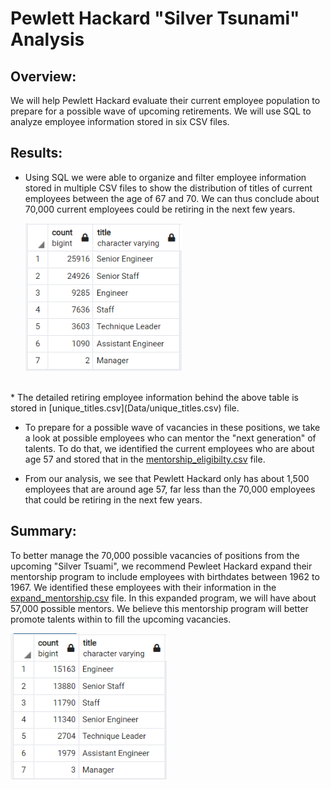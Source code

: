 # Pewlett Hackard "Silver Tsunami" Analysis

## Overview:
We will help Pewlett Hackard evaluate their current employee population to prepare for a possible wave of upcoming retirements. We will use SQL to analyze employee information stored in six CSV files.

## Results:
* Using SQL we were able to organize and filter employee information stored in multiple CSV files to show the distribution of titles of current employees between the age of 67 and 70. We can thus conclude about 70,000 current employees could be retiring in the next few years.

   <img src = "retiring_titles.PNG" width = "250px">
<br>
* The detailed retiring employee information behind the above table is stored in [unique_titles.csv](Data/unique_titles.csv) file.

* To prepare for a possible wave of vacancies in these positions, we take a look at possible employees who can mentor the "next generation" of talents. To do that, we identified the current employees who are about age 57 and stored that in the [mentorship_eligibilty.csv](Data/unique_titles.csv) file.

* From our analysis, we see that Pewlett Hackard only has about 1,500 employees that are around age 57, far less than the 70,000 employees that could be retiring in the next few years.


## Summary:
To better manage the 70,000 possible vacancies of positions from the upcoming "Silver Tsuami", we recommend Pewleet Hackard expand their mentorship program to include employees with birthdates between 1962 to 1967. We identified these employees with their information in the [expand_mentorship.csv](Data/expand_mentorship.csv) file.  In this expanded program, we will have about 57,000 possible mentors. We believe this mentorship program will better promote talents within to fill the upcoming vacancies.

<img src = "expand_mentorship.PNG" width="250px">
<br>



